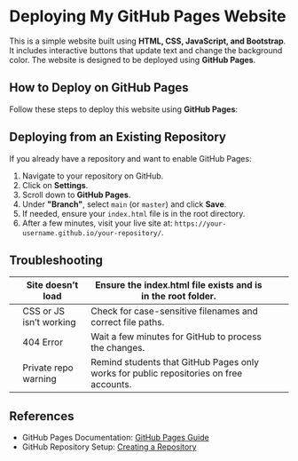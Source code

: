 # Deploying My GitHub Pages Website

This is a simple website built using **HTML, CSS, JavaScript, and Bootstrap**. It includes interactive buttons that update text and change the background color. The website is designed to be deployed using **GitHub Pages**.

## How to Deploy on GitHub Pages

Follow these steps to deploy this website using **GitHub Pages**:

## Deploying from an Existing Repository
If you already have a repository and want to enable GitHub Pages:
1. Navigate to your repository on GitHub.
2. Click on **Settings**.
3. Scroll down to **GitHub Pages**.
4. Under **"Branch"**, select `main` (or `master`) and click **Save**.
5. If needed, ensure your `index.html` file is in the root directory.
6. After a few minutes, visit your live site at: `https://your-username.github.io/your-repository/`.

## Troubleshooting
|   | Site doesn’t load       | Ensure the index.html file exists and is in the root folder.                           |   |   |
|---|-------------------------|----------------------------------------------------------------------------------------|---|---|
|   | CSS or JS isn’t working | Check for case-sensitive filenames and correct file paths.                             |   |   |
|   | 404 Error               | Wait a few minutes for GitHub to process the changes.                                  |   |   |
|   | Private repo warning    | Remind students that GitHub Pages only works for public repositories on free accounts. |   |   |

## References
- GitHub Pages Documentation: [GitHub Pages Guide](https://docs.github.com/en/pages/quickstart)
- GitHub Repository Setup: [Creating a Repository](https://docs.github.com/en/get-started/quickstart/create-a-repo)
